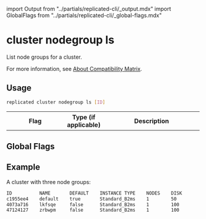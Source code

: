 import Output from "../partials/replicated-cli/_output.mdx"
import GlobalFlags from "../partials/replicated-cli/_global-flags.mdx"

# cluster nodegroup ls

List node groups for a cluster.

For more information, see [About Compatibility Matrix](/vendor/testing-about).

## Usage

```bash
replicated cluster nodegroup ls [ID]
```

<table>
  <tr>
    <th width="30%">Flag</th>
    <th width="20%">Type (if applicable)</th>
    <th width="50%">Description</th>
  </tr>
</table>

## Global Flags

<GlobalFlags/>

## Example

A cluster with three node groups:

```bash
ID          NAME       DEFAULT    INSTANCE TYPE    NODES    DISK
c1955ee4    default    true       Standard_B2ms    1        50
4073a716    lkfsqe     false      Standard_B2ms    1        100
47124127    zrbwpm     false      Standard_B2ms    1        100
```


